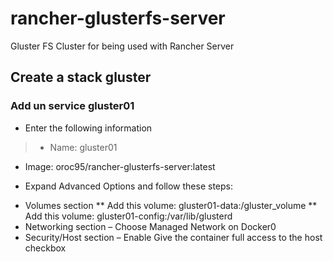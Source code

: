 # rancher-glusterfs-server
Gluster FS Cluster for being used with Rancher Server

## Create a stack gluster

### Add un service gluster01
* Enter the following information
> * Name: gluster01
* Image: oroc95/rancher-glusterfs-server:latest

- Expand Advanced Options and follow these steps:
* Volumes section 
** Add this volume: gluster01-data:/gluster_volume
** Add this volume: gluster01-config:/var/lib/glusterd
* Networking section – Choose Managed Network on Docker0
* Security/Host section – Enable Give the container full access to the host checkbox


